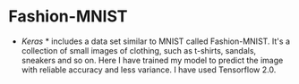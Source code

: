 # Fashion-MNIST

* *Keras* * includes a data set similar to MNIST called Fashion-MNIST. It's a collection of small images of clothing, such as t-shirts, sandals, sneakers and so on. Here I have trained my model to predict the image with reliable accuracy and less variance.
I have used Tensorflow 2.0.
